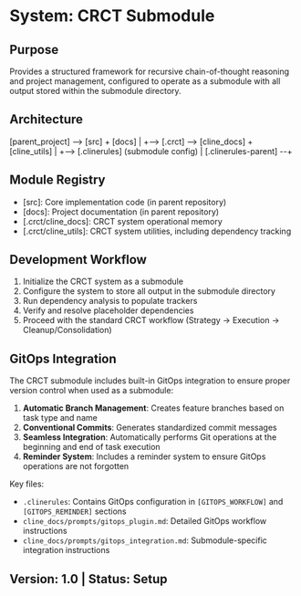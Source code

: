 # System: CRCT Submodule

## Purpose
Provides a structured framework for recursive chain-of-thought reasoning and project management, configured to operate as a submodule with all output stored within the submodule directory.

## Architecture
[parent_project] --> [src] + [docs]
                 |
                 +--> [.crct] --> [cline_docs] + [cline_utils]
                       |
                       +--> [.clinerules] (submodule config)
                       |
[.clinerules-parent] --+

## Module Registry
- [src]: Core implementation code (in parent repository)
- [docs]: Project documentation (in parent repository)
- [.crct/cline_docs]: CRCT system operational memory
- [.crct/cline_utils]: CRCT system utilities, including dependency tracking

## Development Workflow
1. Initialize the CRCT system as a submodule
2. Configure the system to store all output in the submodule directory
3. Run dependency analysis to populate trackers
4. Verify and resolve placeholder dependencies
5. Proceed with the standard CRCT workflow (Strategy → Execution → Cleanup/Consolidation)

## GitOps Integration
The CRCT submodule includes built-in GitOps integration to ensure proper version control when used as a submodule:

1. **Automatic Branch Management**: Creates feature branches based on task type and name
2. **Conventional Commits**: Generates standardized commit messages
3. **Seamless Integration**: Automatically performs Git operations at the beginning and end of task execution
4. **Reminder System**: Includes a reminder system to ensure GitOps operations are not forgotten

Key files:
- `.clinerules`: Contains GitOps configuration in `[GITOPS_WORKFLOW]` and `[GITOPS_REMINDER]` sections
- `cline_docs/prompts/gitops_plugin.md`: Detailed GitOps workflow instructions
- `cline_docs/prompts/gitops_integration.md`: Submodule-specific integration instructions

## Version: 1.0 | Status: Setup
